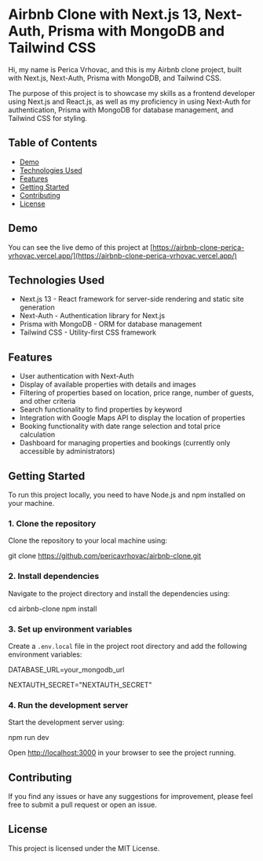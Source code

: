 # Airbnb Clone with Next.js 13, Next-Auth, Prisma with MongoDB and Tailwind CSS

Hi, my name is Perica Vrhovac, and this is my Airbnb clone project, built with Next.js, Next-Auth, Prisma with MongoDB, and Tailwind CSS.

The purpose of this project is to showcase my skills as a frontend developer using Next.js and React.js, as well as my proficiency in using Next-Auth for authentication, Prisma with MongoDB for database management, and Tailwind CSS for styling.

## Table of Contents

- [Demo](#demo)
- [Technologies Used](#technologies-used)
- [Features](#features)
- [Getting Started](#getting-started)
- [Contributing](#contributing)
- [License](#license)

## Demo

You can see the live demo of this project at [https://airbnb-clone-perica-vrhovac.vercel.app/](https://airbnb-clone-perica-vrhovac.vercel.app/)

## Technologies Used

- Next.js 13 - React framework for server-side rendering and static site generation
- Next-Auth - Authentication library for Next.js
- Prisma with MongoDB - ORM for database management
- Tailwind CSS - Utility-first CSS framework

## Features

- User authentication with Next-Auth
- Display of available properties with details and images
- Filtering of properties based on location, price range, number of guests, and other criteria
- Search functionality to find properties by keyword
- Integration with Google Maps API to display the location of properties
- Booking functionality with date range selection and total price calculation
- Dashboard for managing properties and bookings (currently only accessible by administrators)

## Getting Started

To run this project locally, you need to have Node.js and npm installed on your machine. 

### 1. Clone the repository

Clone the repository to your local machine using:

git clone https://github.com/pericavrhovac/airbnb-clone.git


### 2. Install dependencies

Navigate to the project directory and install the dependencies using:

cd airbnb-clone
npm install



### 3. Set up environment variables

Create a `.env.local` file in the project root directory and add the following environment variables:

DATABASE_URL=your_mongodb_url

NEXTAUTH_SECRET="NEXTAUTH_SECRET"



### 4. Run the development server

Start the development server using:

npm run dev



Open [http://localhost:3000](http://localhost:3000) in your browser to see the project running.

## Contributing

If you find any issues or have any suggestions for improvement, please feel free to submit a pull request or open an issue. 

## License

This project is licensed under the MIT License.
